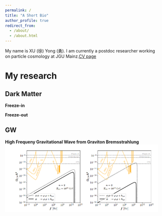 ```yaml
---
permalink: /
title: "A Short Bio"
author_profile: true
redirect_from: 
  - /about/
  - /about.html
---
```

My name is XU (徐) Yong (勇). I am currently a postdoc researcher working on particle cosmology at JGU Mainz.[CV page](https://yongxudm.github.io/cv/)


My research
======



Dark Matter
------


**Freeze-in**

**Freeze-out**


GW
-----

**High Frequeny Gravitational Wave from Graviton Bremsstrahlung**
![Editing a markdown file for a talk](/images/GW.png)

